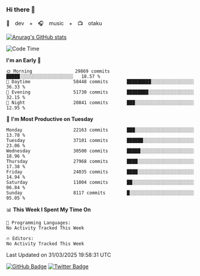 ### Hi there 👋

🚀　dev　+　🎧　music　+　📺　otaku


[![Anurag's GitHub stats](https://github-readme-stats.vercel.app/api?username=koheitasaka&count_private=true&show_icons=true&theme=monokai)](https://github.com/koheitasaka/github-readme-stats)

<!--START_SECTION:waka-->
![Code Time](http://img.shields.io/badge/Code%20Time-1%2C161%20hrs%2023%20mins-blue)

**I'm an Early 🐤** 

```text
🌞 Morning                29869 commits       █████░░░░░░░░░░░░░░░░░░░░   18.57 % 
🌆 Daytime                58448 commits       █████████░░░░░░░░░░░░░░░░   36.33 % 
🌃 Evening                51730 commits       ████████░░░░░░░░░░░░░░░░░   32.15 % 
🌙 Night                  20841 commits       ███░░░░░░░░░░░░░░░░░░░░░░   12.95 % 
```
📅 **I'm Most Productive on Tuesday** 

```text
Monday                   22163 commits       ███░░░░░░░░░░░░░░░░░░░░░░   13.78 % 
Tuesday                  37101 commits       ██████░░░░░░░░░░░░░░░░░░░   23.06 % 
Wednesday                30500 commits       █████░░░░░░░░░░░░░░░░░░░░   18.96 % 
Thursday                 27968 commits       ████░░░░░░░░░░░░░░░░░░░░░   17.38 % 
Friday                   24035 commits       ████░░░░░░░░░░░░░░░░░░░░░   14.94 % 
Saturday                 11004 commits       ██░░░░░░░░░░░░░░░░░░░░░░░   06.84 % 
Sunday                   8117 commits        █░░░░░░░░░░░░░░░░░░░░░░░░   05.05 % 
```


📊 **This Week I Spent My Time On** 

```text
💬 Programming Languages: 
No Activity Tracked This Week

🔥 Editors: 
No Activity Tracked This Week
```


 Last Updated on 31/03/2025 19:58:31 UTC
<!--END_SECTION:waka-->

[![GitHub Badge](https://img.shields.io/badge/GitHub-100000?style=for-the-badge&logo=github&logoColor=white)](https://github.com/koheitasaka)
[![Twitter Badge](https://img.shields.io/badge/Twitter-1DA1F2?style=for-the-badge&logo=twitter&logoColor=white)](https://twitter.com/sleep_asleep_)
